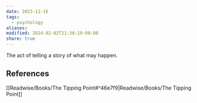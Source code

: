```yaml
---
date: 2023-12-16
tags:
  - psychology
aliases: 
modified: 2024-02-02T21:38:19-08:00
share: true
---
```


The act of telling a story of what may happen. 
## References
[[Readwise/Books/The Tipping Point#^46e7f9|Readwise/Books/The Tipping Point]]